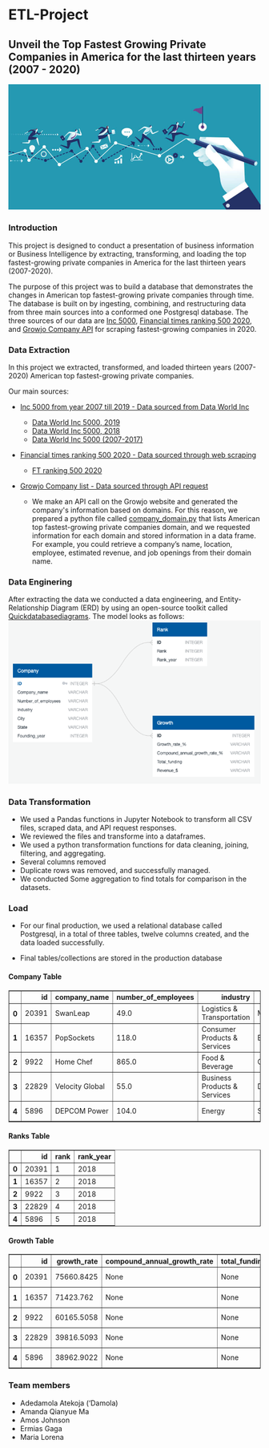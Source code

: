 # ETL-Project

## Unveil the Top Fastest Growing Private Companies in America for the last thirteen years (2007 - 2020) 
                          
![ETL_project](Image/download.jpeg)

### Introduction

This project is designed to conduct a presentation of business information or Business Intelligence by extracting, transforming, and loading the top fastest-growing private companies in America for the last thirteen years (2007-2020).

The purpose of this project was to build a database that demonstrates the changes in American top fastest-growing private companies through time. The database is built on by ingesting, combining, and restructuring data from three main sources into a conformed one Postgresql database. The three sources of our data are [Inc 5000](https://www.inc.com/inc5000/), [Financial times ranking 500 2020](https://www.ft.com/americas-fastest-growing-companies-2020), and [Growjo Company API](https://growjo.com/company_api) for scraping fastest-growing companies in 2020.

### Data Extraction 
In this project we extracted, transformed, and loaded thirteen years (2007-2020) American top fastest-growing private companies. 

Our main sources:

- [Inc 5000 from year 2007 till 2019 - Data sourced from Data World Inc](https://www.inc.com/)
  - [Data World Inc 5000, 2019](https://data.world/aurielle/inc-5000-2019/workspace/file?filename=inc5000-2019.csv)
  - [Data World Inc 5000, 2018](https://data.world/aurielle/inc-5000-2018/workspace/file?filename=inc5000-2018.csv)
  - [Data World Inc 5000 (2007-2017)](https://data.world/aurielle/inc-5000-10-years/workspace/file?filename=inc5000_all10years.csv)
 
- [Financial times ranking 500 2020 - Data sourced through web scraping](https://www.ft.com/americas-fastest-growing-companies-2020)
  - [FT ranking 500 2020](https://www.ft.com/americas-fastest-growing-companies-2020)
  
- [Growjo Company list - Data sourced through API request](https://growjo.com/company_api)
  - We make an API call on the Growjo website and generated the company's information based on domains. For this reason, we prepared a python file called [company_domain.py](company_domain.py) that lists American top fastest-growing private companies domain, and we requested information for each domain and stored information in a data frame. For example, you could retrieve a company’s name, location, employee, estimated revenue, and job openings from their domain name. 

### Data Enginering 

After extracting the data we conducted a data engineering, and Entity-Relationship Diagram (ERD) by using an open-source toolkit called [Quickdatabasediagrams](https://app.quickdatabasediagrams.com/). 
The model looks as follows: 
![ETL_project](Image/ERD_model.png)

### Data Transformation
* We used a Pandas functions in Jupyter Notebook to transform all CSV files, scraped data, and API request responses. 
* We reviewed the files and transforme into a dataframes.
* We used a python transformation functions for data cleaning, joining, filtering, and aggregating.
* Several columns removed
* Duplicate rows was removed, and successfully managed. 
* We conducted Some aggregation to find totals for comparison in the datasets.

### Load
* For our final production, we used a relational database called Postgresql, in a total of three tables, twelve columns created, and the data loaded successfully. 
- Final tables/collections are stored in the production database

#### Company Table
<table border="1" class="dataframe">
  <thead>
    <tr style="text-align: right;">
      <th></th>
      <th>id</th>
      <th>company_name</th>
      <th>number_of_employees</th>
      <th>industry</th>
      <th>city</th>
      <th>state</th>
      <th>country</th>
    </tr>
  </thead>
  <tbody>
    <tr>
      <th>0</th>
      <td>20391</td>
      <td>SwanLeap</td>
      <td>49.0</td>
      <td>Logistics &amp; Transportation</td>
      <td>Madison</td>
      <td>WI</td>
      <td>United States</td>
    </tr>
    <tr>
      <th>1</th>
      <td>16357</td>
      <td>PopSockets</td>
      <td>118.0</td>
      <td>Consumer Products &amp; Services</td>
      <td>Boulder</td>
      <td>CO</td>
      <td>United States</td>
    </tr>
    <tr>
      <th>2</th>
      <td>9922</td>
      <td>Home Chef</td>
      <td>865.0</td>
      <td>Food &amp; Beverage</td>
      <td>Chicago</td>
      <td>IL</td>
      <td>United States</td>
    </tr>
    <tr>
      <th>3</th>
      <td>22829</td>
      <td>Velocity Global</td>
      <td>55.0</td>
      <td>Business Products &amp; Services</td>
      <td>Denver</td>
      <td>CO</td>
      <td>United States</td>
    </tr>
    <tr>
      <th>4</th>
      <td>5896</td>
      <td>DEPCOM Power</td>
      <td>104.0</td>
      <td>Energy</td>
      <td>Scottsdale</td>
      <td>AZ</td>
      <td>United States</td>
    </tr>
  </tbody>
</table>

#### Ranks Table 
<table border="1" class="dataframe">
  <thead>
    <tr style="text-align: right;">
      <th></th>
      <th>id</th>
      <th>rank</th>
      <th>rank_year</th>
    </tr>
  </thead>
  <tbody>
    <tr>
      <th>0</th>
      <td>20391</td>
      <td>1</td>
      <td>2018</td>
    </tr>
    <tr>
      <th>1</th>
      <td>16357</td>
      <td>2</td>
      <td>2018</td>
    </tr>
    <tr>
      <th>2</th>
      <td>9922</td>
      <td>3</td>
      <td>2018</td>
    </tr>
    <tr>
      <th>3</th>
      <td>22829</td>
      <td>4</td>
      <td>2018</td>
    </tr>
    <tr>
      <th>4</th>
      <td>5896</td>
      <td>5</td>
      <td>2018</td>
    </tr>
  </tbody>
</table>

#### Growth Table

<table border="1" class="dataframe">
  <thead>
    <tr style="text-align: right;">
      <th></th>
      <th>id</th>
      <th>growth_rate</th>
      <th>compound_annual_growth_rate</th>
      <th>total_funding</th>
      <th>revenue_$</th>
    </tr>
  </thead>
  <tbody>
    <tr>
      <th>0</th>
      <td>20391</td>
      <td>75660.8425</td>
      <td>None</td>
      <td>None</td>
      <td>99.0 Million</td>
    </tr>
    <tr>
      <th>1</th>
      <td>16357</td>
      <td>71423.762</td>
      <td>None</td>
      <td>None</td>
      <td>168.8 Million</td>
    </tr>
    <tr>
      <th>2</th>
      <td>9922</td>
      <td>60165.5058</td>
      <td>None</td>
      <td>None</td>
      <td>255.0 Million</td>
    </tr>
    <tr>
      <th>3</th>
      <td>22829</td>
      <td>39816.5093</td>
      <td>None</td>
      <td>None</td>
      <td>49.2 Million</td>
    </tr>
    <tr>
      <th>4</th>
      <td>5896</td>
      <td>38962.9022</td>
      <td>None</td>
      <td>None</td>
      <td>219.6 Million</td>
    </tr>
  </tbody>
</table>


### Team members
- Adedamola Atekoja (‘Damola)
- Amanda Qianyue Ma
- Amos Johnson
- Ermias Gaga
- Maria Lorena
